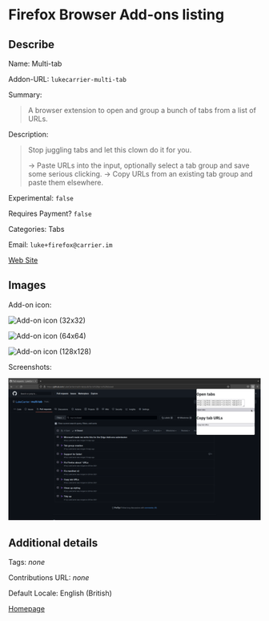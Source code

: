 # Firefox Browser Add-ons listing

## Describe

Name: Multi-tab

Addon-URL: `lukecarrier-multi-tab`

Summary:

> A browser extension to open and group a bunch of tabs from a list of URLs.

Description:

> Stop juggling tabs and let this clown do it for you.
>
> -> Paste URLs into the input, optionally select a tab group and save some serious clicking.
> -> Copy URLs from an existing tab group and paste them elsewhere.

Experimental: `false`

Requires Payment? `false`

Categories: Tabs

Email: `luke+firefox@carrier.im`

[Web Site](https://github.com/LukeCarrier/multi-tab)

## Images

Add-on icon:

![Add-on icon (32x32)](../store-icon-32.png)

![Add-on icon (64x64)](../store-icon-64.png)

![Add-on icon (128x128)](../store-icon-128.png)

Screenshots:

![Screenshout](screenshot.png)

## Additional details

Tags: _none_

Contributions URL: _none_

Default Locale: English (British)

[Homepage](https://github.com/LukeCarrier/multi-tab)
